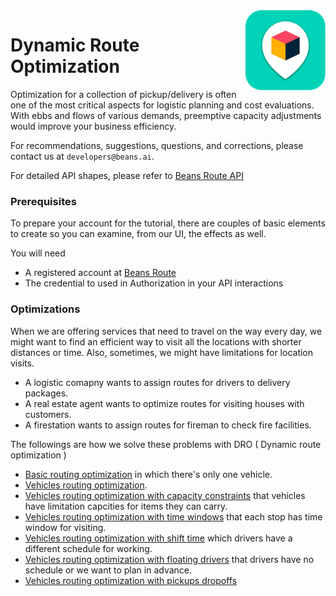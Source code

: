<img src="assets/images/beans-128x128.png" align="right" />

# Dynamic Route Optimization

Optimization for a collection of pickup/delivery is often one of the most critical aspects for
logistic planning and cost evaluations. With ebbs and flows of various demands, preemptive
capacity adjustments would improve your business efficiency.

For recommendations, suggestions, questions, and corrections, please contact us at
`developers@beans.ai`.

For detailed API shapes, please refer to [Beans Route API](https://www.beansroute.ai/route-api-v1.php)

### Prerequisites

To prepare your account for the tutorial, there are couples of basic elements to create so you
can examine, from our UI, the effects as well.

You will need

   * A registered account at [Beans Route](https://beansroute.ai)
   * The credential to used in Authorization in your API interactions

### Optimizations

When we are offering services that need to travel on the way every day, we might want to find an efficient way to visit all the locations with shorter distances or time. Also, sometimes, we might have limitations for location visits.

- A logistic comapny wants to assign routes for drivers to delivery packages.
- A real estate agent wants to optimize routes for visiting houses with customers.
- A firestation wants to assign routes for fireman to check fire facilities.

The followings are how we solve these problems with DRO ( Dynamic route optimization )

- [Basic routing optimization](basic-routing-optimization) in which there's only one vehicle.
- [Vehicles routing optimization](vehicles-routing-optimization).
- [Vehicles routing optimization with capacity constraints](vehicles-routing-optimization-with-capacity-constraints) that vehicles have limitation capcities for items they can carry.
- [Vehicles routing optimization with time windows](vehicles-routing-optimization-with-time-windows) that each stop has time window for visiting.
- [Vehicles routing optimization with shift time](vehicles-routing-optimization-with-shift-time) which drivers have a different schedule for working.
- [Vehicles routing optimization with floating drivers](vehicles-routing-optimization-with-floating-drivers) that drivers have no schedule or we want to plan in advance.
- [Vehicles routing optimization with pickups dropoffs](vehicles-routing-optimization-with-pickups-dropoffs)
